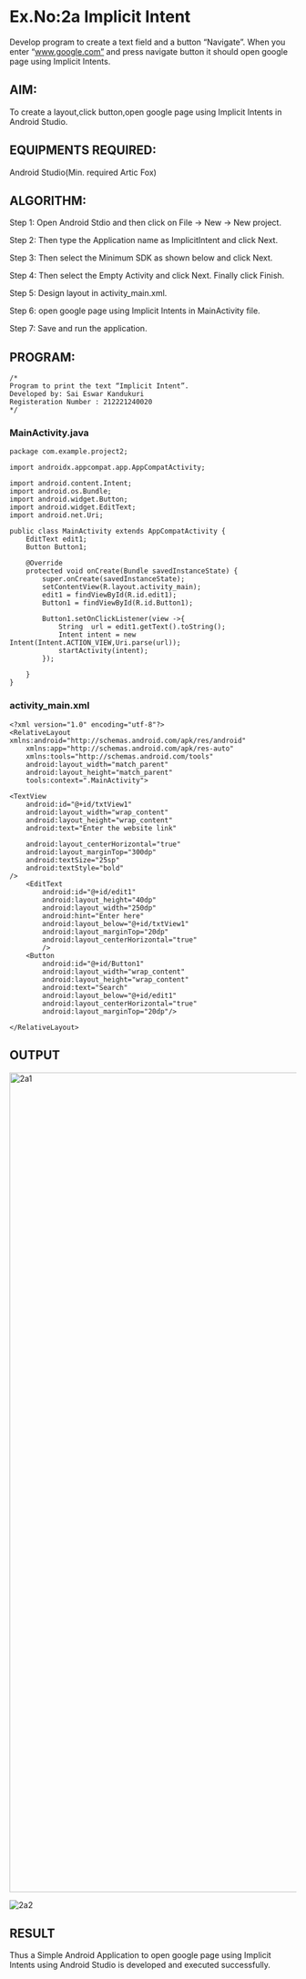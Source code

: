 
# Ex.No:2a Implicit Intent

Develop program to create a text field and a button “Navigate”. When you enter “www.google.com” and press navigate button it should open google page using Implicit Intents.


## AIM:

To create a layout,click button,open google page using Implicit Intents in Android Studio.

## EQUIPMENTS REQUIRED:

Android Studio(Min. required Artic Fox)

## ALGORITHM:

Step 1: Open Android Stdio and then click on File -> New -> New project.

Step 2: Then type the Application name as ImplicitIntent and click Next. 

Step 3: Then select the Minimum SDK as shown below and click Next.

Step 4: Then select the Empty Activity and click Next. Finally click Finish.

Step 5: Design layout in activity_main.xml.

Step 6: open google page using Implicit Intents in MainActivity file.

Step 7: Save and run the application.

## PROGRAM:
```
/*
Program to print the text “Implicit Intent”.
Developed by: Sai Eswar Kandukuri
Registeration Number : 212221240020
*/
```

### MainActivity.java
```
package com.example.project2;

import androidx.appcompat.app.AppCompatActivity;

import android.content.Intent;
import android.os.Bundle;
import android.widget.Button;
import android.widget.EditText;
import android.net.Uri;

public class MainActivity extends AppCompatActivity {
    EditText edit1;
    Button Button1;

    @Override
    protected void onCreate(Bundle savedInstanceState) {
        super.onCreate(savedInstanceState);
        setContentView(R.layout.activity_main);
        edit1 = findViewById(R.id.edit1);
        Button1 = findViewById(R.id.Button1);

        Button1.setOnClickListener(view ->{
            String  url = edit1.getText().toString();
            Intent intent = new Intent(Intent.ACTION_VIEW,Uri.parse(url));
            startActivity(intent);
        });

    }
}
```

### activity_main.xml
```
<?xml version="1.0" encoding="utf-8"?>
<RelativeLayout xmlns:android="http://schemas.android.com/apk/res/android"
    xmlns:app="http://schemas.android.com/apk/res-auto"
    xmlns:tools="http://schemas.android.com/tools"
    android:layout_width="match_parent"
    android:layout_height="match_parent"
    tools:context=".MainActivity">

<TextView
    android:id="@+id/txtView1"
    android:layout_width="wrap_content"
    android:layout_height="wrap_content"
    android:text="Enter the website link"

    android:layout_centerHorizontal="true"
    android:layout_marginTop="300dp"
    android:textSize="25sp"
    android:textStyle="bold"
/>
    <EditText
        android:id="@+id/edit1"
        android:layout_height="40dp"
        android:layout_width="250dp"
        android:hint="Enter here"
        android:layout_below="@+id/txtView1"
        android:layout_marginTop="20dp"
        android:layout_centerHorizontal="true"
        />
    <Button
        android:id="@+id/Button1"
        android:layout_width="wrap_content"
        android:layout_height="wrap_content"
        android:text="Search"
        android:layout_below="@+id/edit1"
        android:layout_centerHorizontal="true"
        android:layout_marginTop="20dp"/>

</RelativeLayout>
```

## OUTPUT

<img width="1440" alt="2a1" src="https://user-images.githubusercontent.com/93427011/190216850-a9ac0266-cd7d-4482-971e-da5dc6b519ff.png">

![2a2](https://user-images.githubusercontent.com/93427011/190216896-7d4aef88-93df-4d64-acee-eef9d24ca9bf.jpg)


## RESULT
Thus a Simple Android Application to open google page using Implicit Intents using Android Studio is developed and executed successfully.
